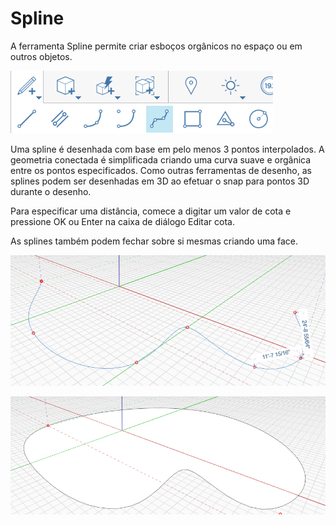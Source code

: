 # Spline

A ferramenta Spline permite criar esboços orgânicos no espaço ou em outros objetos.

![](../.gitbook/assets/spline.png)

Uma spline é desenhada com base em pelo menos 3 pontos interpolados. A geometria conectada é simplificada criando uma curva suave e orgânica entre os pontos especificados. Como outras ferramentas de desenho, as splines podem ser desenhadas em 3D ao efetuar o snap para pontos 3D durante o desenho.

Para especificar uma distância, comece a digitar um valor de cota e pressione OK ou Enter na caixa de diálogo Editar cota.

As splines também podem fechar sobre si mesmas criando uma face.

![](../.gitbook/assets/spline2.png)

![](../.gitbook/assets/spline3.png)

